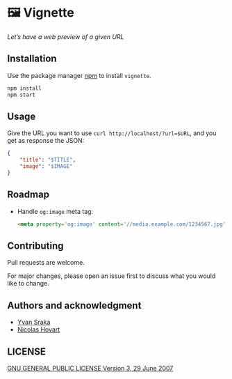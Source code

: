 # 🖼️ Vignette

_Let’s have a web preview of a given URL_

## Installation

Use the package manager [npm](https://www.npmjs.com/) to install `vignette`.

```bash
npm install
npm start
```

## Usage

Give the URL you want to use `curl http://localhost/?url=$URL`, and you get as response the JSON:

```json
{
    "title": "$TITLE",
    "image": "$IMAGE"
}
```

## Roadmap

- Handle `og:image` meta tag:

    ```html
    <meta property='og:image' content='//media.example.com/1234567.jpg'/>
    ```

## Contributing

Pull requests are welcome.

For major changes, please open an issue first to discuss what you would like to change.

## Authors and acknowledgment

- [Yvan Sraka](https://github.com/yvan-sraka/)
- [Nicolas Hovart](https://github.com/NicolasHov)

## LICENSE

[GNU GENERAL PUBLIC LICENSE Version 3, 29 June 2007](/LICENSE)
